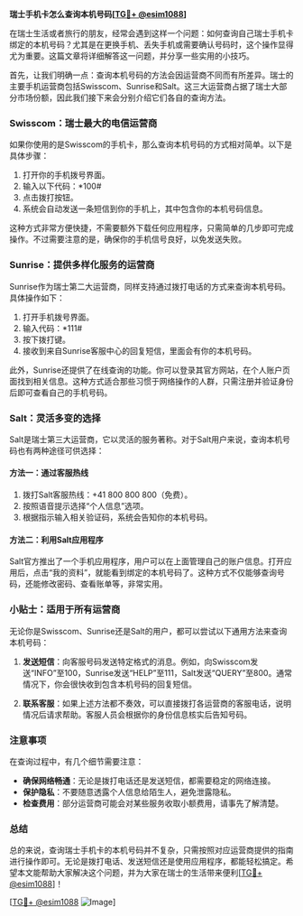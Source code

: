 **瑞士手机卡怎么查询本机号码[[TG💪+ @esim1088](https://t.me/s/esim1088)]**

在瑞士生活或者旅行的朋友，经常会遇到这样一个问题：如何查询自己瑞士手机卡绑定的本机号码？尤其是在更换手机、丢失手机或需要确认号码时，这个操作显得尤为重要。这篇文章将详细解答这一问题，并分享一些实用的小技巧。

首先，让我们明确一点：查询本机号码的方法会因运营商不同而有所差异。瑞士的主要手机运营商包括Swisscom、Sunrise和Salt。这三大运营商占据了瑞士大部分市场份额，因此我们接下来会分别介绍它们各自的查询方法。

### Swisscom：瑞士最大的电信运营商

如果你使用的是Swisscom的手机卡，那么查询本机号码的方式相对简单。以下是具体步骤：

1. 打开你的手机拨号界面。
2. 输入以下代码：*100#
3. 点击拨打按钮。
4. 系统会自动发送一条短信到你的手机上，其中包含你的本机号码信息。

这种方式非常方便快捷，不需要额外下载任何应用程序，只需简单的几步即可完成操作。不过需要注意的是，确保你的手机信号良好，以免发送失败。

### Sunrise：提供多样化服务的运营商

Sunrise作为瑞士第二大运营商，同样支持通过拨打电话的方式来查询本机号码。具体操作如下：

1. 打开手机拨号界面。
2. 输入代码：*111#
3. 按下拨打键。
4. 接收到来自Sunrise客服中心的回复短信，里面会有你的本机号码。

此外，Sunrise还提供了在线查询的功能。你可以登录其官方网站，在个人账户页面找到相关信息。这种方式适合那些习惯于网络操作的人群，只需注册并验证身份后即可查看自己的手机号码。

### Salt：灵活多变的选择

Salt是瑞士第三大运营商，它以灵活的服务著称。对于Salt用户来说，查询本机号码也有两种途径可供选择：

#### 方法一：通过客服热线
1. 拨打Salt客服热线：+41 800 800 800（免费）。
2. 按照语音提示选择“个人信息”选项。
3. 根据指示输入相关验证码，系统会告知你的本机号码。

#### 方法二：利用Salt应用程序
Salt官方推出了一个手机应用程序，用户可以在上面管理自己的账户信息。打开应用后，点击“我的资料”，就能看到绑定的本机号码了。这种方式不仅能够查询号码，还能修改密码、查看账单等，非常实用。

### 小贴士：适用于所有运营商

无论你是Swisscom、Sunrise还是Salt的用户，都可以尝试以下通用方法来查询本机号码：

1. **发送短信**：向客服号码发送特定格式的消息。例如，向Swisscom发送“INFO”至100，Sunrise发送“HELP”至111，Salt发送“QUERY”至800。通常情况下，你会很快收到包含本机号码的回复短信。

2. **联系客服**：如果上述方法都不奏效，可以直接拨打各运营商的客服电话，说明情况后请求帮助。客服人员会根据你的身份信息核实后告知号码。

### 注意事项

在查询过程中，有几个细节需要注意：

- **确保网络畅通**：无论是拨打电话还是发送短信，都需要稳定的网络连接。
- **保护隐私**：不要随意透露个人信息给陌生人，避免泄露隐私。
- **检查费用**：部分运营商可能会对某些服务收取小额费用，请事先了解清楚。

### 总结

总的来说，查询瑞士手机卡的本机号码并不复杂，只需按照对应运营商提供的指南进行操作即可。无论是拨打电话、发送短信还是使用应用程序，都能轻松搞定。希望本文能帮助大家解决这个问题，并为大家在瑞士的生活带来便利[[TG💪+ @esim1088](https://t.me/s/esim1088)]！

[[TG💪+ @esim1088](https://t.me/s/esim1088) ![Image](https://i.postimg.cc/4NQfJmqS/Snipaste-2025-05-13-00-14-12.png)]